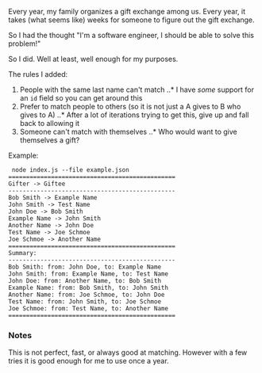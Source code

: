 Every year, my family organizes a gift exchange among us. Every year, it takes (what seems like) weeks for someone to figure out the gift exchange.

So I had the thought "I'm a software engineer, I should be able to solve this problem!"

So I did. Well at least, well enough for my purposes.

The rules I added:
1. People with the same last name can't match
..* I have _some_ support for an `id` field so you can get around this
2. Prefer to match people to others (so it is not just a A gives to B who gives to A)
..* After a lot of iterations trying to get this, give up and fall back to allowing it
3. Someone can't match with themselves
..* Who would want to give themselves a gift?

Example:
```
 node index.js --file example.json 
===============================================
Gifter -> Giftee
-----------------------------------------------
Bob Smith -> Example Name
John Smith -> Test Name
John Doe -> Bob Smith
Example Name -> John Smith
Another Name -> John Doe
Test Name -> Joe Schmoe
Joe Schmoe -> Another Name
===============================================
Summary:
-----------------------------------------------
Bob Smith: from: John Doe, to: Example Name
John Smith: from: Example Name, to: Test Name
John Doe: from: Another Name, to: Bob Smith
Example Name: from: Bob Smith, to: John Smith
Another Name: from: Joe Schmoe, to: John Doe
Test Name: from: John Smith, to: Joe Schmoe
Joe Schmoe: from: Test Name, to: Another Name
===============================================
```

### Notes 
This is not perfect, fast, or always good at matching. However with a few tries it is good enough for me to use once a year.